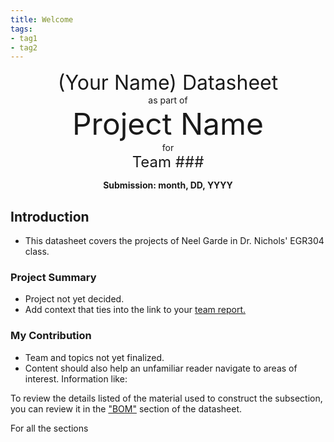 ```yaml
---
title: Welcome
tags:
- tag1
- tag2
---
```

<center>
<font size= "6">(Your Name) Datasheet</font><br>
as part of<br>
<font size= "8"> Project Name</font><br>
for<br>
<font size= "5"> Team ### </font><br>

**Submission: month, DD, YYYY**
</center>

## Introduction

* This datasheet covers the projects of Neel Garde in Dr. Nichols' EGR304 class.
### Project Summary

* Project not yet decided.
* Add context that ties into the link to your [team report.](https://embedded-systems-design.github.io/EGR304TeamTemplate/)


### My Contribution

* Team and topics not yet finalized.
* Content should also help an unfamiliar reader navigate to areas of interest. Information like:

To review the details listed of the material used to construct the subsection, you can review it in the ["BOM"](https://embedded-systems-design.github.io/EGR304DataSheetTemplate/03-BOM/BOM/) section of the datasheet.

For all the sections
